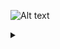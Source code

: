 ![Alt text](https://g.gravizo.com/source/custom_mark10?https%3A%2F%2Fraw.githubusercontent.com%2Fjk3587%2Fhbc_work_flow%2Fmain%2FREADME.md)
<details> 
<summary></summary>
custom_mark10
  digraph G {
    size ="4,4"
    main [shape=box label="does it have goat cheese and figs?" ]
  }
custom_mark10
</details>
